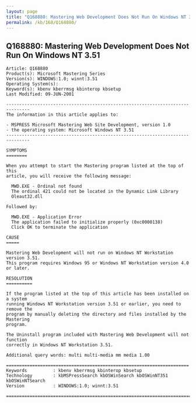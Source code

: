 ```yaml
---
layout: page
title: "Q168880: Mastering Web Development Does Not Run On Windows NT 3.51"
permalink: /kb/168/Q168880/
---
```


## Q168880: Mastering Web Development Does Not Run On Windows NT 3.51

	Article: Q168880
	Product(s): Microsoft Mastering Series
	Version(s): WINDOWS:1.0; winnt:3.51
	Operating System(s): 
	Keyword(s): kbenv kberrmsg kbinterop kbsetup
	Last Modified: 09-JUN-2001
	
	-------------------------------------------------------------------------------
	The information in this article applies to:
	
	- MSPRESS Microsoft Mastering Web Site Development, version 1.0 
	- the operating system: Microsoft Windows NT 3.51 
	-------------------------------------------------------------------------------
	
	SYMPTOMS
	========
	
	When you attempt to start the Mastering program listed at the top of this
	article, you will receive the following message:
	
	  MWD.EXE - Ordinal not found
	  The ordinal 421 could not be located in the Dynamic Link Library
	  Oleaut32.dll
	
	Followed by:
	
	  MWD.EXE - Application Error
	  The application failed to initialize properly (0xc0000138)
	  Click OK to terminate the application
	
	CAUSE
	=====
	
	Mastering Web Development will not run on Windows NT Workstation version 3.51.
	This program requires Windows 95 or Windows NT Workstation version 4.0 or later.
	
	RESOLUTION
	==========
	
	If the program listed at the top of this article has been installed on a system
	running Windows NT Workstation version 3.51 or earlier, you need to remove the
	program by manually deleting the directory and files installed by the Mastering
	program.
	
	The Uninstall program included with Mastering Web Development will not function
	correctly in Windows NT Workstation 3.51.
	
	Additional query words: multi multi-media mm media 1.00
	
	======================================================================
	Keywords          : kbenv kberrmsg kbinterop kbsetup 
	Technology        : kbMSPressSearch kbOSWinSearch kbOSWinNT351 kbOSWinNTSearch
	Version           : WINDOWS:1.0; winnt:3.51
	
	=============================================================================
	
